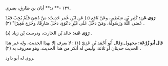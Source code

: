 ١٣٩ -** د:** أبان بن طارق، بصري.

**رَوَى عَن:** كَثِيرِ بْنِ شِنْظِيرٍ، وعَنْ نَافِعٍ (د) عَنِ ابْنِ عُمَر حَدِيثَ: مَنْ دُعِيَ فَلَمْ يُجِبْ فَقَدْ عَصَى اللَّهَ ورَسُولَهُ، ومَنْ دَخَلَ عَلَى غَيْرِ دَعْوَةٍ، دَخَلَ سَارِقًا، وخَرَجَ مُغِيرًا" (٣) .

**رَوَى عَنه:** خالد بْن الحارث، ودرست بْن زياد (د) .

**قال أبو زُرْعَة:** مجهول.وَقَال أَبُو أَحْمَد بْن عَدِيّ (١) : لا يعرف إلا بهذا الحديث، وله غير هذا الحديث حديثان أو ثلاثة، وليس له أنكر من هذا الحديث. وهو معروف به (٢) .

روى له أبو داود.